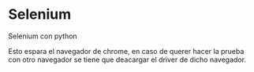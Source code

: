 # Selenium
Selenium con python

Esto espara el navegador de chrome, en caso de querer hacer la prueba con otro navegador se tiene que deacargar el driver de dicho navegador.
